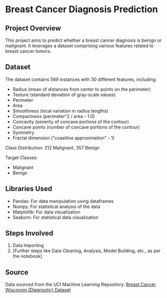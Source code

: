 # Breast Cancer Diagnosis Prediction

## Project Overview
This project aims to predict whether a breast cancer diagnosis is benign or malignant. It leverages a dataset comprising various features related to breast cancer tumors.

## Dataset
The dataset contains 569 instances with 30 different features, including:
- Radius (mean of distances from center to points on the perimeter)
- Texture (standard deviation of gray-scale values)
- Perimeter
- Area
- Smoothness (local variation in radius lengths)
- Compactness (perimeter^2 / area - 1.0)
- Concavity (severity of concave portions of the contour)
- Concave points (number of concave portions of the contour)
- Symmetry
- Fractal dimension ("coastline approximation" - 1)

Class Distribution: 212 Malignant, 357 Benign

Target Classes:
- Malignant
- Benign

## Libraries Used
- Pandas: For data manipulation using dataframes
- Numpy: For statistical analysis of the data
- Matplotlib: For data visualization
- Seaborn: For statistical data visualization

## Steps Involved
1. Data Importing
2. [Further steps like Data Cleaning, Analysis, Model Building, etc., as per the notebook]

## Source
Data sourced from the UCI Machine Learning Repository: [Breast Cancer Wisconsin (Diagnostic) Dataset](https://archive.ics.uci.edu/ml/datasets/Breast+Cancer+Wisconsin+(Diagnostic))
